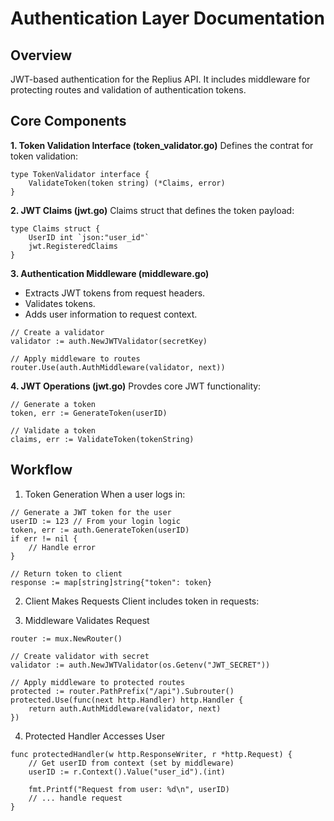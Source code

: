 # Authentication Layer Documentation

## Overview
JWT-based authentication for the Replius API. It includes middleware for protecting routes and validation of authentication tokens.

## Core Components
**1. Token Validation Interface (token_validator.go)**
Defines the contrat for token validation:
```
type TokenValidator interface {
    ValidateToken(token string) (*Claims, error)
}
```

**2. JWT Claims (jwt.go)**
Claims struct that defines the token payload:
```
type Claims struct {
    UserID int `json:"user_id"`
    jwt.RegisteredClaims
}
```

**3. Authentication Middleware (middleware.go)**
- Extracts JWT tokens from request headers.
- Validates tokens.
- Adds user information to request context.
```
// Create a validator
validator := auth.NewJWTValidator(secretKey)

// Apply middleware to routes
router.Use(auth.AuthMiddleware(validator, next))
```

**4. JWT Operations (jwt.go)**
Provdes core JWT functionality:
```
// Generate a token
token, err := GenerateToken(userID)

// Validate a token
claims, err := ValidateToken(tokenString)
```

## Workflow

1. Token Generation
When a user logs in:
```
// Generate a JWT token for the user
userID := 123 // From your login logic
token, err := auth.GenerateToken(userID)
if err != nil {
    // Handle error
}

// Return token to client
response := map[string]string{"token": token}
```

2. Client Makes Requests
Client includes token in requests:

3. Middleware Validates Request
```
router := mux.NewRouter()

// Create validator with secret
validator := auth.NewJWTValidator(os.Getenv("JWT_SECRET"))

// Apply middleware to protected routes
protected := router.PathPrefix("/api").Subrouter()
protected.Use(func(next http.Handler) http.Handler {
    return auth.AuthMiddleware(validator, next)
})
```

4. Protected Handler Accesses User
```
func protectedHandler(w http.ResponseWriter, r *http.Request) {
    // Get userID from context (set by middleware)
    userID := r.Context().Value("user_id").(int)
    
    fmt.Printf("Request from user: %d\n", userID)
    // ... handle request
}
```